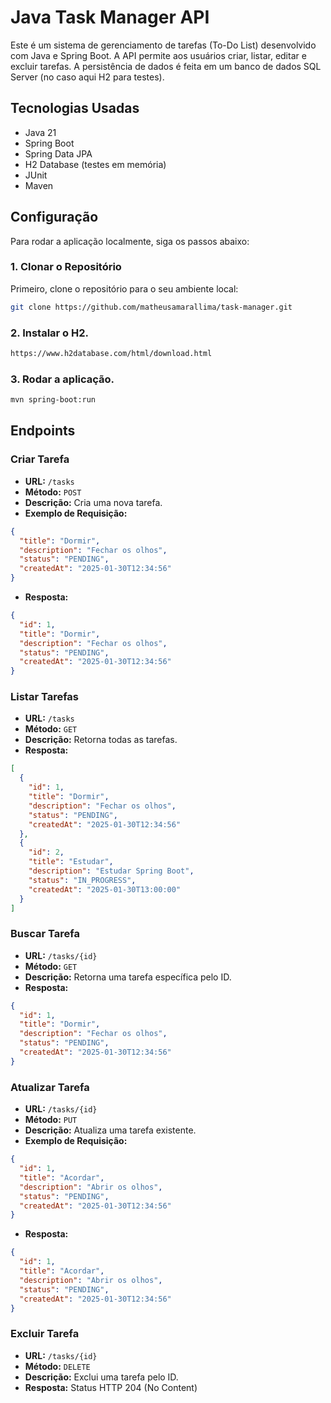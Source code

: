 # Java Task Manager API

Este é um sistema de gerenciamento de tarefas (To-Do List) desenvolvido com Java e Spring Boot. A API permite aos usuários criar, listar, editar e excluir tarefas. A persistência de dados é feita em um banco de dados SQL Server (no caso aqui H2 para testes).

## Tecnologias Usadas

- Java 21
- Spring Boot
- Spring Data JPA
- H2 Database (testes em memória)
- JUnit
- Maven


## Configuração

Para rodar a aplicação localmente, siga os passos abaixo:

### 1. Clonar o Repositório

Primeiro, clone o repositório para o seu ambiente local:

```bash
git clone https://github.com/matheusamarallima/task-manager.git
```

### 2. Instalar o H2.
```bash
https://www.h2database.com/html/download.html
```

### 3. Rodar a aplicação.
```bash
mvn spring-boot:run
```
## Endpoints

### Criar Tarefa

- **URL:** `/tasks`
- **Método:** `POST`
- **Descrição:** Cria uma nova tarefa.
- **Exemplo de Requisição:**

```json
{
  "title": "Dormir",
  "description": "Fechar os olhos",
  "status": "PENDING",
  "createdAt": "2025-01-30T12:34:56"
}
```

- **Resposta:**

```json
{
  "id": 1,
  "title": "Dormir",
  "description": "Fechar os olhos",
  "status": "PENDING",
  "createdAt": "2025-01-30T12:34:56"
}
```
### Listar Tarefas

- **URL:** `/tasks`
- **Método:** `GET`
- **Descrição:** Retorna todas as tarefas.
- **Resposta:**

```json
[
  {
    "id": 1,
    "title": "Dormir",
    "description": "Fechar os olhos",
    "status": "PENDING",
    "createdAt": "2025-01-30T12:34:56"
  },
  {
    "id": 2,
    "title": "Estudar",
    "description": "Estudar Spring Boot",
    "status": "IN_PROGRESS",
    "createdAt": "2025-01-30T13:00:00"
  }
]
```
### Buscar Tarefa

- **URL:** `/tasks/{id}`
- **Método:** `GET`
- **Descrição:** Retorna uma tarefa específica pelo ID.
- **Resposta:**

```json
{
  "id": 1,
  "title": "Dormir",
  "description": "Fechar os olhos",
  "status": "PENDING",
  "createdAt": "2025-01-30T12:34:56"
}
```

### Atualizar Tarefa

- **URL:** `/tasks/{id}`
- **Método:** `PUT`
- **Descrição:** Atualiza uma tarefa existente.
- **Exemplo de Requisição:**

```json
{
  "id": 1,
  "title": "Acordar",
  "description": "Abrir os olhos",
  "status": "PENDING",
  "createdAt": "2025-01-30T12:34:56"
}
```
- **Resposta:**

```json
{
  "id": 1,
  "title": "Acordar",
  "description": "Abrir os olhos",
  "status": "PENDING",
  "createdAt": "2025-01-30T12:34:56"
}
```
### Excluir Tarefa

- **URL:** `/tasks/{id}`
- **Método:** `DELETE`
- **Descrição:** Exclui uma tarefa pelo ID.
- **Resposta:** Status HTTP 204 (No Content)


